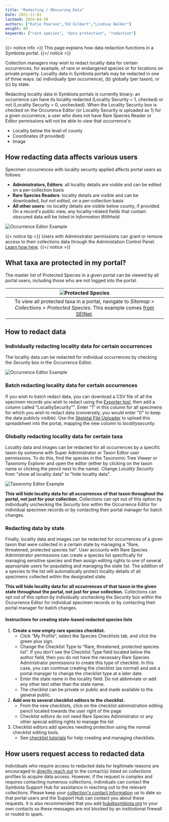 ```yaml
---
title: "Redacting / Obscuring Data"
Date: 2021-11-01
lastmod: 2024-04-20
authors: ["Katie Pearson","Ed Gilbert","Lindsay Walker"]
weight: 80
keywords: ["rare species", "data protection", "redaction"]
---
```


{{< notice info >}}
  This page explains how data redaction functions in a Symbiota portal.
{{</ notice >}}

Collection managers may wish to redact locality data for certain occurrences, for example, of rare or endangered species or for locations on private property. Locality data in Symbiota portals may be redacted in one of three ways: (a) individually (per occurrence), (b) globally (per taxon), or (c) by state.

Redacting locality data in Symbiota portals is currently binary: an occurrence can have its locality redacted (Locality Security = 1, checked) or not (Locality Security = 0, unchecked). When the Locality Security box is checked on the Occurence Editor (or Locality Security is uploaded as 1) for a given occurrence, a user who does not have Rare Species Reader or Editor permissions will not be able to view that occurrence's:
  * Locality below the level of county
  * Coordinates (if provided)
  * Image
  
## How redacting data affects various users

Specimen occurrences with locality security applied affects portal users as follows:

 * **Administrators, Editors**: all locality details are visible and can be edited on a per-collection basis
 * **Rare Species Readers**: locality details are visible and can be downloaded, _but not edited_, on a per-collection basis
 * **All other users**: no locality details are visible below county, if provided. On a record's public view, any locality-related fields that contain obscured data will be listed in _Information Withheld_.
 
 ![Occurrence Editor Example](/symbiota-docs/images/redaction_informationwithheld.png)
 
 {{< notice tip >}}
  Users with Administrator permissions can grant or remove access to their collections data through the Administation Control Panel. [Learn how here](/symbiota-docs/coll_manager/users/).
{{</ notice >}}

## What taxa are protected in my portal?
  
The master list of Protected Species in a given portal can be viewed by all portal users, including those who are not logged into the portal.

| ![Protected Species](/symbiota-docs/images/redaction_protectedspecies.png) |
|:--:|
| To view all protected taxa in a portal, navigate to _Sitemap > Collections > Protected Species_. This example comes [from SEINet](https://swbiodiversity.org/seinet/collections/misc/protectedspecies.php). |

## How to redact data

### Individually redacting locality data for certain occurrences

The locality data can be redacted for individual occurrences by checking the _Security_ box in the Occurrence Editor.

![Occurrence Editor Example](/symbiota-docs/images/redaction_occurrenceeditor.png)

### Batch redacting locality data for certain occurrences

If you wish to batch redact data, you can download a CSV file of all the specimen records you wish to redact using the [Exporter tool](/symbiota-docs/coll_manager/download/exporter/), then add a column called "LocalitySecurity"". Enter "1" in this column for all specimens for which you wish to redact data (conversely, you would enter "0" to keep the data publicly visible). Use the [Skeletal File Uploader](/symbiota-docs/coll_manager/upload/) to upload this spreadsheet into the portal, mapping the new column to _localitysecurity_.

### Globally redacting locality data for certain taxa

Locality data and images can be redacted for all occurrences by a specific taxon by someone with Super Administrator or Taxon Editor user permissions. To do this, find the species in the Taxonomic Tree Viewer or Taxonomy Explorer and open the editor (either by clicking on the taxon name or clicking the pencil next to the name). Change _Locality Security_ from "show all locality data" to "hide locality data".

![Taxonomy Editor Example](/symbiota-docs/images/taxoneditorexample.PNG)

**This will hide locality data for all occurrences of that taxon throughout the portal, not just for your collection**. Collections can opt out of this option by individually unchecking the _Security_ box within the Occurrence Editor for individual specimen records or by contacting their portal manager for batch changes.

### Redacting data by state

Finally, locality data and images can be redacted for occurrences of a given taxon that were collected in a certain state by managing a "Rare, threatened, protected species list". User accounts with Rare Species Administrator permissions can create a species list specifically for managing sensitive species and then assign editing rights to one of several appropriate users for populating and managing the state list. The addition of a species to the list will automatically protect locality details of all specimens collected within the designated state.

**This will hide locality data for all occurrences of that taxon in the given state throughout the portal, not just for your collection.** Collections can opt out of this option by individually unchecking the _Security_ box within the Occurrence Editor for individual specimen records or by contacting their portal manager for batch changes.

#### Instructions for creating state-based redacted species lists

1. **Create a new empty rare species checklist.**
    * Click “My Profile”, select the Species Checklists tab, and click the green plus sign.
    * Change the Checklist Type to “Rare, threatened, protected species list”. If you don’t see the Checklist Type field located below the author field, then you do not have the necessary Rare Species Administrator permissions to create this type of checklist. In this case, you can continue creating the checklist (as normal) and ask a portal manager to change the checklist type at a later date.
    * Enter the state name in the locality field. Do not abbreviate or add any other text other than the state name.
    * The checklist can be private or public and made available to the general public.
2. **Add one to several checklist editors to the checklist.**
    * From the new checklists, click on the checklist administration editing pencil located towards the user right of the page
    * Checklist editors do not need Rare Species Administrator or any other special editing rights to manage the list
3. Checklist editors add species needing protection using the normal checklist editing tools.
    * See [checklist tutorials](/symbiota-docs/user/checklist/) for help creating and managing checklists.
    
## How users request access to redacted data

Individuals who require access to redacted data for legitimate reasons are encouraged to [directly reach out](/symbiota-docs/user/contact/) to the contact(s) listed on collections profiles to acquire data access. However, if the request is complex and requires contacting numerous collections, individuals can contact the Symbiota Support Hub for assistance in reaching out to the relevant collections. Please keep your [collection's contact information](/symbiota-docs/coll_manager/metadata/#collectioncontacts) up to date so that portal users and the Support Hub can contact you about these requests. It is also recommended that you add hub@symbiota.org to your own contacts so these messages are not blocked by an institutional firewall or routed to spam.

